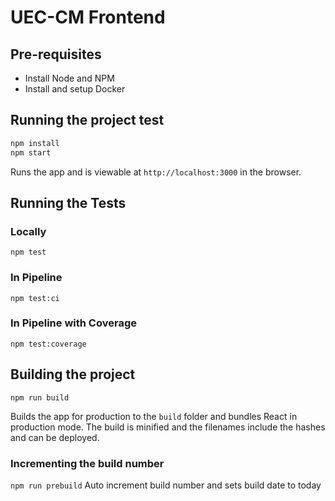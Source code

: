 # UEC-CM Frontend

## Pre-requisites

- Install Node and NPM
- Install and setup Docker

## Running the project test

```bash
npm install
npm start
```

Runs the app and is viewable at `http://localhost:3000` in the browser.

## Running the Tests

### Locally

`npm test`

### In Pipeline

`npm test:ci`

### In Pipeline with Coverage

`npm test:coverage`

## Building the project

`npm run build`

Builds the app for production to the `build` folder and bundles React in production mode.
The build is minified and the filenames include the hashes and can be deployed.

### Incrementing the build number

`npm run prebuild`
Auto increment build number and sets build date to today

